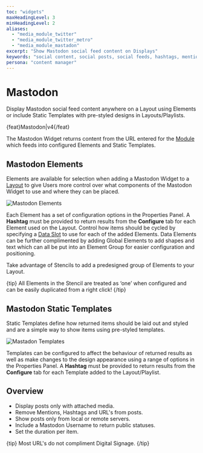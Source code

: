 ```yaml
---
toc: "widgets"
maxHeadingLevel: 3
minHeadingLevel: 2
aliases:
  - "media_module_twitter"
  - "media_module_twitter_metro"
  - "media_module_mastadon"
excerpt: "Show Mastodon social feed content on Displays"
keywords: "social content, social posts, social feeds, hashtags, mentions"
persona: "content manager"
---
```


# Mastodon

Display Mastodon social feed content anywhere on a Layout using Elements or include Static Templates with pre-styled designs in Layouts/Playlists.

{feat}Mastodon|v4{/feat}

The Mastodon Widget returns content from the URL entered for the [Module](media_modules.html) which feeds into configured Elements and Static Templates.

## Mastodon Elements

Elements are available for selection when adding a Mastodon Widget to a [Layout](layouts_editor.html) to give Users more control over what components of the Mastodon Widget to use and where they can be placed.

![Mastodon Elements](img/v4_media_modules_mastadon_elements.png)

Each Element has a set of configuration options in the Properties Panel. A **Hashtag** must be provided to return results from the **Configure** tab for each Element used on the Layout. Control how items should be cycled by specifying a [Data Slot](layouts_editor.html#content-data-slots) to use for each of the added Elements. Data Elements can be further complimented by adding Global Elements to add shapes and text which can all be put into an Element Group for easier configuration and positioning.

Take advantage of Stencils to add a predesigned group of Elements to your Layout.

{tip}
All Elements in the Stencil are treated as ‘one’ when configured and can be easily duplicated from a right click!
{/tip}

## Mastodon Static Templates

Static Templates define how returned items should be laid out and styled and are a simple way to show items using pre-styled templates.

![Mastadon Templates](img/v4_media_modules_mastadon_templates.png)

Templates can be configured to affect the behaviour of returned results as well as make changes to the design appearance using a range of options in the Properties Panel. A **Hashtag** must be provided to return results from the **Configure** tab for each Template added to the Layout/Playlist.

## Overview

- Display posts only with attached media.
- Remove Mentions, Hashtags and URL's from posts.
- Show posts only from local or remote servers.
- Include a Mastodon Username to return public statuses.
- Set the duration per item.

{tip}
Most URL's do not compliment Digital Signage.
{/tip}

